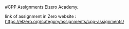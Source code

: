 #CPP Assignments Elzero Academy.

link of assignment in Zero website : https://elzero.org/category/assignments/cpp-assignments/

